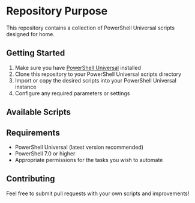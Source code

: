 # Repository Purpose

This repository contains a collection of PowerShell Universal scripts designed for home.

## Getting Started

1. Make sure you have [PowerShell Universal](https://ironmansoftware.com/powershell-universal) installed
2. Clone this repository to your PowerShell Universal scripts directory
3. Import or copy the desired scripts into your PowerShell Universal instance
4. Configure any required parameters or settings

## Available Scripts

## Requirements

- PowerShell Universal (latest version recommended)
- PowerShell 7.0 or higher
- Appropriate permissions for the tasks you wish to automate

## Contributing

Feel free to submit pull requests with your own scripts and improvements!
